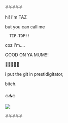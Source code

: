 ⛧⛧⛧⛧⛧



hi!
     i'm TAZ
     
but you can call me

      TIP-TOP!!

   coz
        i'm....
   
GOOD ON YA MUM!!!



🤣🤣🤣🤣🤣



i put the git in prestidigitator, 

bitch.



🔥⛪🔥



![](https://komarev.com/ghpvc/?username=742M0515)



⛧⛧⛧⛧⛧
